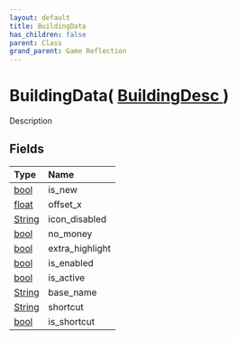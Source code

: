 ```yaml
---
layout: default
title: BuildingData
has_children: false
parent: Class
grand_parent: Game Reflection
---
```

# BuildingData( [ BuildingDesc ](/riftbreaker-wiki/docs/game-reflection/classes/building_desc/) )
Description 

## Fields

| Type | Name |
|:----------|:--------------|
| [bool](/riftbreaker-wiki/docs/game-reflection/components/bool/) | is_new |
| [float](/riftbreaker-wiki/docs/game-reflection/components/float/) | offset_x |
| [String](/riftbreaker-wiki/docs/game-reflection/components/string/) | icon_disabled |
| [bool](/riftbreaker-wiki/docs/game-reflection/components/bool/) | no_money |
| [bool](/riftbreaker-wiki/docs/game-reflection/components/bool/) | extra_highlight |
| [bool](/riftbreaker-wiki/docs/game-reflection/components/bool/) | is_enabled |
| [bool](/riftbreaker-wiki/docs/game-reflection/components/bool/) | is_active |
| [String](/riftbreaker-wiki/docs/game-reflection/components/string/) | base_name |
| [String](/riftbreaker-wiki/docs/game-reflection/components/string/) | shortcut |
| [bool](/riftbreaker-wiki/docs/game-reflection/components/bool/) | is_shortcut |

